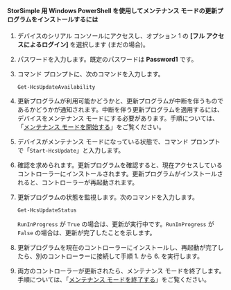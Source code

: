 
#### StorSimple 用 Windows PowerShell を使用してメンテナンス モードの更新プログラムをインストールするには

1. デバイスのシリアル コンソールにアクセスし、オプション 1 の **[フル アクセスによるログイン]** を選択します (まだの場合)。 

2. パスワードを入力します。既定のパスワードは **Password1** です。

3. コマンド プロンプトに、次のコマンドを入力します。

     `Get-HcsUpdateAvailability`
    
4. 更新プログラムが利用可能かどうかと、更新プログラムが中断を伴うものであるかどうかが通知されます。中断を伴う更新プログラムを適用するには、デバイスをメンテナンス モードにする必要があります。手順については、「[メンテナンス モードを開始する](#enter-maintenance-mode)」をご覧ください。

5. デバイスがメンテナンス モードになっている状態で、コマンド プロンプトで「`Start-HcsUpdate`」と入力します。

6. 確認を求められます。更新プログラムを確認すると、現在アクセスしているコントローラーにインストールされます。更新プログラムがインストールされると、コントローラーが再起動されます。

7. 更新プログラムの状態を監視します。次のコマンドを入力します。

	`Get-HcsUpdateStatus`
	
	`RunInProgress` が `True` の場合は、更新が実行中です。`RunInProgress` が `False` の場合は、更新が完了したことを示します。

7. 更新プログラムを現在のコントローラーにインストールし、再起動が完了したら、別のコントローラーに接続して手順 1. から 6. を実行します。

8. 両方のコントローラーが更新されたら、メンテナンス モードを終了します。手順については、「[メンテナンス モードを終了する](#exit-maintenance-mode)」をご覧ください。

<!---HONumber=62-->